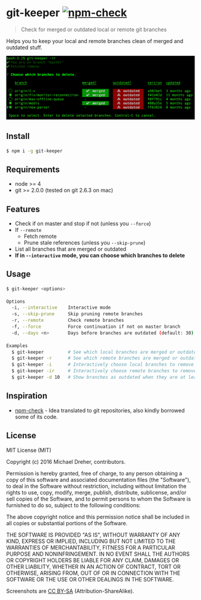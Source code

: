 # git-keeper [![npm-check](http://img.shields.io/npm/dm/git-keeper.svg)](https://www.npmjs.org/package/git-keeper)
> Check for merged or outdated local or remote git branches

Helps you to keep your local and remote branches clean of merged and outdated stuff.

![git-keeper -ir](img/readme1.png)

## Install

```bash
$ npm i -g git-keeper
```

## Requirements

* node >= 4
* git >= 2.0.0 (tested on git 2.6.3 on mac)

## Features

* Check if on master and stop if not (unless you `--force`)
* If `--remote`
  * Fetch remote 
  * Prune stale references (unless you `--skip-prune`)
* List all branches that are merged or outdated 
* **If in `--interactive` mode, you can choose which branches to delete**

## Usage

```bash
$ git-keeper <options>

Options
  -i, --interactive    Interactive mode
  -s, --skip-prune     Skip pruning remote branches
  -r, --remote         Check remote branches
  -f, --force          Force continuation if not on master branch
  -d, --days <n>       Days before branches are outdated (default: 30)

Examples
  $ git-keeper         # See which local branches are merged or outdated
  $ git-keeper -r      # See which remote branches are merged or outdated
  $ git-keeper -i      # Interactively choose local branches to remove 
  $ git-keeper -ir     # Interactively choose remote branches to remove 
  $ git-keeper -d 10   # Show branches as outdated when they are at least 10 days old 
```

## Inspiration

* [npm-check](https://github.com/dylang/npm-check) - Idea translated to git repositories, also kindly borrowed some of its code.

## License
MIT License (MIT)

Copyright (c) 2016 Michael Dreher, contributors.

Permission is hereby granted, free of charge, to any person obtaining a copy of this software and associated documentation files (the "Software"), to deal in the Software without restriction, including without limitation the rights to use, copy, modify, merge, publish, distribute, sublicense, and/or sell copies of the Software, and to permit persons to whom the Software is furnished to do so, subject to the following conditions:

The above copyright notice and this permission notice shall be included in all copies or substantial portions of the Software.

THE SOFTWARE IS PROVIDED "AS IS", WITHOUT WARRANTY OF ANY KIND, EXPRESS OR IMPLIED, INCLUDING BUT NOT LIMITED TO THE WARRANTIES OF MERCHANTABILITY, FITNESS FOR A PARTICULAR PURPOSE AND NONINFRINGEMENT. IN NO EVENT SHALL THE AUTHORS OR COPYRIGHT HOLDERS BE LIABLE FOR ANY CLAIM, DAMAGES OR OTHER LIABILITY, WHETHER IN AN ACTION OF CONTRACT, TORT OR OTHERWISE, ARISING FROM, OUT OF OR IN CONNECTION WITH THE SOFTWARE OR THE USE OR OTHER DEALINGS IN THE SOFTWARE.

Screenshots are [CC BY-SA](http://creativecommons.org/licenses/by-sa/4.0/) (Attribution-ShareAlike).

